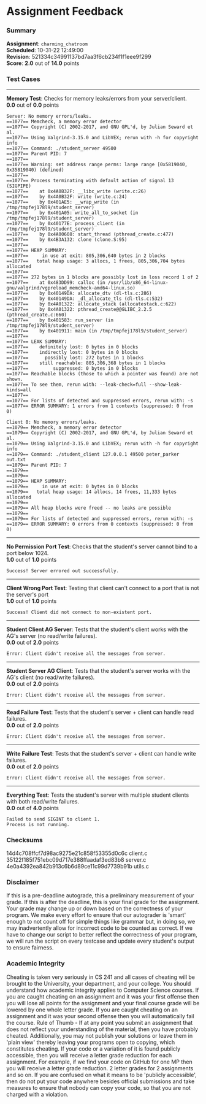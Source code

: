 # Assignment Feedback

### Summary

**Assignment**: `charming_chatroom`  
**Scheduled**: 10-31-22 12:49:00  
**Revision**: 521334c34991137bd7aa3f6cb234f1f1eee9f299  
**Score**: **2.0** out of **14.0** points

### Test Cases
---

**Memory Test**: Checks for memory leaks/errors from your server/client.  
**0.0** out of **0.0** points
```
Server: No memory errors/leaks.
==1077== Memcheck, a memory error detector
==1077== Copyright (C) 2002-2017, and GNU GPL'd, by Julian Seward et al.
==1077== Using Valgrind-3.15.0 and LibVEX; rerun with -h for copyright info
==1077== Command: ./student_server 49500
==1077== Parent PID: 7
==1077== 
==1077== Warning: set address range perms: large range [0x5819040, 0x35819040) (defined)
==1077== 
==1077== Process terminating with default action of signal 13 (SIGPIPE)
==1077==    at 0x4A0B32F: __libc_write (write.c:26)
==1077==    by 0x4A0B32F: write (write.c:24)
==1077==    by 0x401AE5: __wrap_write (in /tmp/tmpfej178l9/student_server)
==1077==    by 0x401A05: write_all_to_socket (in /tmp/tmpfej178l9/student_server)
==1077==    by 0x40177E: process_client (in /tmp/tmpfej178l9/student_server)
==1077==    by 0x4A00608: start_thread (pthread_create.c:477)
==1077==    by 0x4B3A132: clone (clone.S:95)
==1077== 
==1077== HEAP SUMMARY:
==1077==     in use at exit: 805,306,640 bytes in 2 blocks
==1077==   total heap usage: 3 allocs, 1 frees, 805,306,704 bytes allocated
==1077== 
==1077== 272 bytes in 1 blocks are possibly lost in loss record 1 of 2
==1077==    at 0x483DD99: calloc (in /usr/lib/x86_64-linux-gnu/valgrind/vgpreload_memcheck-amd64-linux.so)
==1077==    by 0x40149DA: allocate_dtv (dl-tls.c:286)
==1077==    by 0x40149DA: _dl_allocate_tls (dl-tls.c:532)
==1077==    by 0x4A01322: allocate_stack (allocatestack.c:622)
==1077==    by 0x4A01322: pthread_create@@GLIBC_2.2.5 (pthread_create.c:660)
==1077==    by 0x401583: run_server (in /tmp/tmpfej178l9/student_server)
==1077==    by 0x401911: main (in /tmp/tmpfej178l9/student_server)
==1077== 
==1077== LEAK SUMMARY:
==1077==    definitely lost: 0 bytes in 0 blocks
==1077==    indirectly lost: 0 bytes in 0 blocks
==1077==      possibly lost: 272 bytes in 1 blocks
==1077==    still reachable: 805,306,368 bytes in 1 blocks
==1077==         suppressed: 0 bytes in 0 blocks
==1077== Reachable blocks (those to which a pointer was found) are not shown.
==1077== To see them, rerun with: --leak-check=full --show-leak-kinds=all
==1077== 
==1077== For lists of detected and suppressed errors, rerun with: -s
==1077== ERROR SUMMARY: 1 errors from 1 contexts (suppressed: 0 from 0)

Client 0: No memory errors/leaks.
==1079== Memcheck, a memory error detector
==1079== Copyright (C) 2002-2017, and GNU GPL'd, by Julian Seward et al.
==1079== Using Valgrind-3.15.0 and LibVEX; rerun with -h for copyright info
==1079== Command: ./student_client 127.0.0.1 49500 peter_parker out.txt
==1079== Parent PID: 7
==1079== 
==1079== 
==1079== HEAP SUMMARY:
==1079==     in use at exit: 0 bytes in 0 blocks
==1079==   total heap usage: 14 allocs, 14 frees, 11,333 bytes allocated
==1079== 
==1079== All heap blocks were freed -- no leaks are possible
==1079== 
==1079== For lists of detected and suppressed errors, rerun with: -s
==1079== ERROR SUMMARY: 0 errors from 0 contexts (suppressed: 0 from 0)
```
---

**No Permission Port Test**: Checks that the student's server cannot bind to a port below 1024.  
**1.0** out of **1.0** points
```
Success! Server errored out successfully.
```
---

**Client Wrong Port Test**: Testing that client can't connect to a port that is not the server's port  
**1.0** out of **1.0** points
```
Success! Client did not connect to non-existent port.
```
---

**Student Client AG Server**: Tests that the student's client works with the AG's server (no read/write failures).  
**0.0** out of **2.0** points
```
Error: Client didn't receive all the messages from server.
```
---

**Student Server AG Client**: Tests that the student's server works with the AG's client (no read/write failures).  
**0.0** out of **2.0** points
```
Error: Client didn't receive all the messages from server.
```
---

**Read Failure Test**: Tests that the student's server + client can handle read failures.  
**0.0** out of **2.0** points
```
Error: Client didn't receive all the messages from server.
```
---

**Write Failure Test**: Tests that the student's server + client can handle write failures.  
**0.0** out of **2.0** points
```
Error: Client didn't receive all the messages from server.
```
---

**Everything Test**: Tests the student's server with multiple student clients with both read/write failures.  
**0.0** out of **4.0** points
```
Failed to send SIGINT to client 1.
Process is not running.
```
### Checksums

14d4c708ffcf7d98ac9275e21c858f53355d0c6c client.c  
35122f185f751ebc09d717e388ffaadaf3ed83b8 server.c  
4e0a4392ea842b913c6b6d89ce11c99d7739b91b utils.c


### Disclaimer
If this is a pre-deadline autograde, this a preliminary measurement of your grade.
If this is after the deadline, this is your final grade for the assignment.
Your grade may change up or down based on the correctness of your program.
We make every effort to ensure that our autograder is 'smart' enough to not count off
for simple things like grammar but, in doing so, we may inadvertently allow for
incorrect code to be counted as correct.
If we have to change our script to better reflect the correctness of your program,
we will run the script on every testcase and update every student's output to ensure fairness.



### Academic Integrity
Cheating is taken very seriously in CS 241 and all cases of cheating will be brought to the University, your department, and your college.
You should understand how academic integrity applies to Computer Science courses.
If you are caught cheating on an assignment and it was your first offense then you will lose all points for the assignment and your final course
grade will be lowered by one whole letter grade. If you are caught cheating on an assignment and it was your second offense then you will automatically fail the course.
Rule of Thumb - If at any point you submit an assignment that does not reflect your understanding of the material, then you have probably cheated.
Additionally, you may not publish your solutions or leave them in 'plain view' thereby leaving your programs open to copying, which constitutes cheating.
If your code or a variation of it is found publicly accessible, then you will receive a letter grade reduction for each assignment.
For example, if we find your code on GitHub for one MP then you will receive a letter grade reduction. 2 letter grades for 2 assignments and so on.
If you are confused on what it means to be 'publicly accessible', then do not put your code anywhere besides official submissions and take measures
to ensure that nobody can copy your code, so that you are not charged with a violation.


